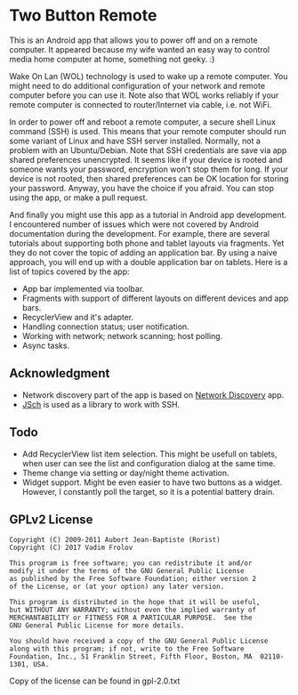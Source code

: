 Two Button Remote
=================

This is an Android app that allows you to power off and on a remote computer. It appeared because my wife wanted an easy way to control media home computer at home, something not geeky. :)

Wake On Lan (WOL) technology is used to wake up a remote computer. You might need to do additional configuration of your network and remote computer before you can use it. Note also that WOL works reliably if your remote computer is connected to router/Internet via cable, i.e. not WiFi.

In order to power off and reboot a remote computer, a secure shell Linux command (SSH) is used. This means that your remote computer should run some variant of Linux and have SSH server installed. Normally, not a problem with an Ubuntu/Debian. Note that SSH credentials are save via app shared preferences unencrypted. It seems like if your device is rooted and someone wants your password, encryption won't stop them for long. If your device is not rooted, then shared preferences can be OK location for storing your password. Anyway, you have the choice if you afraid. You can stop using the app, or make a pull request.

And finally you might use this app as a tutorial in Android app development. I encountered number of issues which were not covered by Android documentation during the development. For example, there are several tutorials about supporting both phone and tablet layouts via fragments. Yet they do not cover the topic of adding an application bar. By using a naive approach, you will end up with a double application bar on tablets. Here is a list of topics covered by the app:
- App bar implemented via toolbar.
- Fragments with support of different layouts on different devices and app bars.
- RecyclerView and it's adapter.
- Handling connection status; user notification.
- Working with network; network scanning; host polling.
- Async tasks.

Acknowledgment
--------------

- Network discovery part of the app is based on [Network Discovery](https://github.com/rorist/android-network-discovery) app.
- [JSch](http://www.jcraft.com/jsch/) is used as a library to work with SSH.

Todo
----

- Add RecyclerView list item selection. This might be usefull on tablets, when user can see the list and configuration dialog at the same time.
- Theme change via setting or day/night theme activation.
- Widget support. Might be even easier to have two buttons as a widget. However, I constantly poll the target, so it is a potential battery drain.

GPLv2 License
-------

    Copyright (C) 2009-2011 Aubort Jean-Baptiste (Rorist)
    Copyright (C) 2017 Vadim Frolov

    This program is free software; you can redistribute it and/or
    modify it under the terms of the GNU General Public License
    as published by the Free Software Foundation; either version 2
    of the License, or (at your option) any later version.

    This program is distributed in the hope that it will be useful,
    but WITHOUT ANY WARRANTY; without even the implied warranty of
    MERCHANTABILITY or FITNESS FOR A PARTICULAR PURPOSE.  See the
    GNU General Public License for more details.

    You should have received a copy of the GNU General Public License
    along with this program; if not, write to the Free Software
    Foundation, Inc., 51 Franklin Street, Fifth Floor, Boston, MA  02110-1301, USA.

Copy of the license can be found in gpl-2.0.txt

